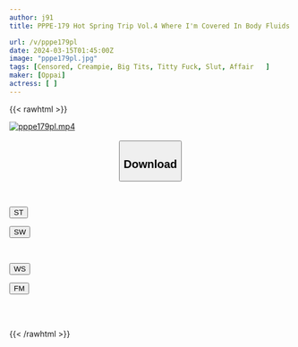 ```yaml
---
author: j91
title: PPPE-179 Hot Spring Trip Vol.4 Where I'm Covered In Body Fluids And Creampied Like Crazy While Making Secret Babies With My Extremely Vulgar K-cup Mistress.

url: /v/pppe179pl
date: 2024-03-15T01:45:00Z
image: "pppe179pl.jpg"
tags: [Censored, Creampie, Big Tits, Titty Fuck, Slut, Affair	]
maker: [Oppai]
actress: [ ]
---
```



{{< rawhtml >}}

<div class="video" data-videoid="PJK9ka0M1LS0j44">
    <a href="javascript:;">
        <img src="/v/pppe179pl/pppe179pl.jpg" width="WIDTH" height="HEIGHT" alt="pppe179pl.mp4" loading="lazy">
    </a>
</div>

<script type="text/javascript" src="https://j91.asia/asset/on-demand-st.js"></script>

<br>
  <link rel="stylesheet" href="https://j91.asia/asset/bs5.css">
  
  <center>
  <button class="btn btn-primary" type="button" data-bs-toggle="collapse" data-bs-target=".multi-collapse" aria-expanded="false" aria-controls="multiCollapseExample1 multiCollapseExample2"><h2>Download</h2></button></center>
</p>
<div class="row">
  <div class="col">
    <div class="collapse multi-collapse" id="multiCollapseExample1">
      <div class="card card-body">
	      	      <br>
<div class="buttons">  
<p><a href="https://streamtape.to/v/PJK9ka0M1LS0j44" target="_blank"><button class="btn-hover color-3"><i class="fa fa-download"></i> ST</button></a></p>
<p><a href="https://cdnwish.com/rqbmd49q1gn6" target="_blank"><button class="btn-hover color-2"><i class="fa fa-download"></i> SW</button></a></p></div>
    </div>
  </div>
</div>
  <div class="col">
    <div class="collapse multi-collapse" id="multiCollapseExample2">
      <div class="card card-body">
	      <br>
<div class="buttons">
<p><a href="javascript:;"><button class="btn-hover color-9"><i class="fa fa-download"></i> WS</button></a></p>
<p><a href="https://filemoon.sx/d/2x44lwzp4em9"><button class="btn-hover color-8"><i class="fa fa-download"></i> FM</button></a></p></div>
<br><br>
      </div>
    </div>
  </div>
</div>

{{< /rawhtml >}}
